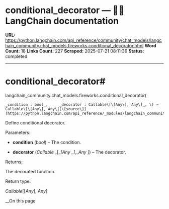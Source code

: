 # conditional_decorator — 🦜🔗 LangChain  documentation

**URL:** https://python.langchain.com/api_reference/community/chat_models/langchain_community.chat_models.fireworks.conditional_decorator.html
**Word Count:** 18
**Links Count:** 227
**Scraped:** 2025-07-21 08:11:39
**Status:** completed

---

# conditional\_decorator\#

langchain\_community.chat\_models.fireworks.conditional\_decorator\(

    _condition : bool_,     _decorator : Callable\[\[Any\], Any\]_, \) → Callable\[\[Any\], Any\][\[source\]](https://python.langchain.com/api_reference/_modules/langchain_community/chat_models/fireworks.html#conditional_decorator)\#     

Define conditional decorator.

Parameters:     

  * **condition** \(_bool_\) – The condition.

  * **decorator** \(_Callable_ _\[__\[__Any_ _\]__,__Any_ _\]_\) – The decorator.

Returns:     

The decorated function.

Return type:     

_Callable_\[\[_Any_\], _Any_\]

__On this page